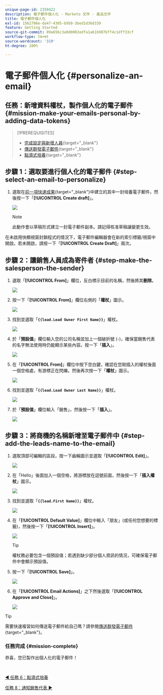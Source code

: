 ```yaml
---
unique-page-id: 2359422
description: 電子郵件個人化 - Marketo 文件 - 產品文件
title: 電子郵件個人化
exl-id: 1562796e-da47-4305-b950-3bed1d36d339
feature: Getting Started
source-git-commit: 09a656c3a0d0002edfa1a61b987bff4c1dff33cf
workflow-type: tm+mt
source-wordcount: '319'
ht-degree: 100%

---
```


# 電子郵件個人化 {#personalize-an-email}

## 任務：新增資料權杖，製作個人化的電子郵件 {#mission-make-your-emails-personal-by-adding-data-tokens}

>[!PREREQUISITES]
>
>* [完成設定與新增人員](/help/marketo/getting-started/quick-wins/get-set-up-and-add-a-person.md){target="_blank"}
>* [傳送群發電子郵件](/help/marketo/getting-started/quick-wins/send-an-email.md){target="_blank"}
>* [點滴式培養](/help/marketo/getting-started/quick-wins/drip-drip-nurture.md){target="_blank"}

## 步驟 1：選取要進行個人化的電子郵件 {#step-select-an-email-to-personalize}

1. 選取在[前一項快速成果](/help/marketo/getting-started/quick-wins/drip-drip-nurture.md){target="_blank"}中建立的其中一封培養電子郵件，然後按一下「**[!UICONTROL Create draft]**」。

   ![](assets/personalize-an-email-1.png)

   >[!NOTE]
   >
   >此動作會以草稿形式建立一封電子郵件副本。請記得核准草稿讓變更生效。

在未啟用快顯視窗封鎖程式的情況下，電子郵件編輯器會在新的索引標籤/視窗中開啟。若未開啟，請按一下「**[!UICONTROL Create Draft]**」兩次。

## 步驟 2：讓銷售人員成為寄件者 {#step-make-the-salesperson-the-sender}

1. 選取「**[!UICONTROL From]**」欄位，反白標示目前的名稱，然後將其&#x200B;**刪除**。

   ![](assets/personalize-an-email-2.png)

1. 按一下「**[!UICONTROL From]**」欄位右側的「**權杖**」圖示。

   ![](assets/personalize-an-email-3.png)

1. 找到並選取「**`{{lead.Lead Owner First Name}}`**」權杖。

   ![](assets/personalize-an-email-4.png)

1. 於「**預設值**」欄位輸入您的公司名稱並加上一個破折號 (-)，確保當銷售代表的名字無法使用時仍能顯示某些內容。按一下「**插入**」。

   ![](assets/personalize-an-email-5.png)

1. 在「**[!UICONTROL From]**」欄位中按下空白鍵，確認在您剛插入的權杖後面一個空格處，有游標正在閃爍。然後再次按一下「**權杖**」圖示。

   ![](assets/personalize-an-email-6.png)

1. 找到並選取「**`{{lead.Lead Owner Last Name}}`**」權杖。

   ![](assets/personalize-an-email-7.png)

1. 於「**預設值**」欄位輸入「銷售」，然後按一下「**插入**」。

   ![](assets/personalize-an-email-8.png)

## 步驟 3：將商機的名稱新增至電子郵件中 {#step-add-the-leads-name-to-the-email}

1. 選取頂部可編輯的區段，按一下齒輪圖示並選取「**[!UICONTROL Edit]**」。

   ![](assets/personalize-an-email-9.png)

1. 在「Hello」後面加入一個空格，將游標放在逗號前面，然後按一下「**插入權杖**」圖示。

   ![](assets/personalize-an-email-10.png)

1. 找到並選取「**`{{lead.First Name}}`**」權杖。

   ![](assets/personalize-an-email-11.png)

1. 在「**[!UICONTROL Default Value]**」欄位中輸入「朋友」(或任何您想要的標籤)，然後按一下「**[!UICONTROL Insert]**」。

   ![](assets/personalize-an-email-12.png)

   >[!TIP]
   >
   >權杖務必要包含一個預設值；若遇到缺少部分個人資訊的情況，可確保電子郵件中會顯示預設值。

1. 按一下「**[!UICONTROL Save]**」。

   ![](assets/personalize-an-email-13.png)

1. 在「**[!UICONTROL Email Actions]**」之下然後選取「**[!UICONTROL Approve and Close]**」。

   ![](assets/personalize-an-email-14.png)

>[!TIP]
>
>需要快速複習如何傳送電子郵件給自己嗎？請參閱[傳送群發電子郵件](/help/marketo/getting-started/quick-wins/send-an-email.md){target="_blank"}。

### 任務完成 {#mission-complete}

恭喜，您已製作出個人化的電子郵件！

<br>

[◄ 任務 6：點滴式培養](/help/marketo/getting-started/quick-wins/drip-drip-nurture.md)

[任務 8：通知銷售代表 ►](/help/marketo/getting-started/quick-wins/alert-the-sales-rep.md)
